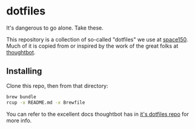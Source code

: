 dotfiles
========

It's dangerous to go alone. Take these.

This repository is a collection of so-called "dotfiles" we use at
[space150](http://space150com). Much of it is copied from or inspired by
the work of the great folks at [thoughtbot](http://thoughtbot.com).

## Installing

Clone this repo, then from that directory:

```sh
brew bundle
rcup -x README.md -x Brewfile
```

You can refer to the excellent docs thoughtbot has in [it's dotfiles
repo](https://github.com/thoughtbot/dotfiles) for more info.
